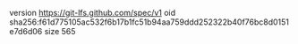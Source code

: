 version https://git-lfs.github.com/spec/v1
oid sha256:f61d775105ac532f6b17b1fc51b94aa759ddd252322b40f76bc8d0151e7d6d06
size 565
